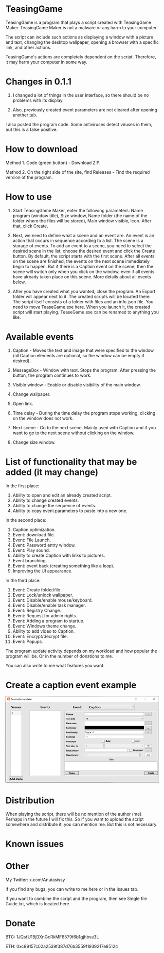 # TeasingGame
TeasingGame is a program that plays a script created with TeasingGame Maker. TeasingGame Maker is not a malware or any harm to your computer.

The script can include such actions as displaying a window with a picture and text, changing the desktop wallpaper, opening a browser with a specific link, and other actions.

TeasingGame's actions are completely dependent on the script. Therefore, it may harm your computer in some way.

# Changes in 0.1.1

1. I changed a lot of things in the user interface, so there should be no problems with its display.

2. Also, previously created event parameters are not cleared after opening another tab.

I also posted the program code. Some antiviruses detect viruses in them, but this is a false positive.

# How to download

Method 1. Code (green button) - Download ZIP.

Method 2. On the right side of the site, find Releases - Find the required version of the program.

# How to use

1. Start TeasingGame Maker, enter the following parameters: Name program (window title), Size window, Name folder (the name of the folder where the files will be stored), Main window visible, Icon. After that, click Create.

2. Next, we need to define what a scene and an event are. An event is an action that occurs in sequence according to a list. The scene is a storage of events. To add an event to a scene, you need to select the desired scene in the list, choose the desired event and click the Create button.
By default, the script starts with the first scene. After all events on the scene are finished, the events on the next scene immediately begin to happen. But if there is a Caption event on the scene, then the scene will switch only when you click on the window, even if all events have already taken place on this scene.
More details about all events below.

3. After you have created what you wanted, close the program. An Export folder will appear next to it. The created scripts will be located there. The script itself consists of a folder with files and an info.json file. You need to move TeaseGame.exe here. When you launch it, the created script will start playing. TeaseGame.exe can be renamed to anything you like.

# Available events

1. Caption - Moves the text and image that were specified to the window (all Caption elements are optional, so the window can be empty if desired).

2. MessageBox - Window with text. Stops the program. After pressing the button, the program continues to work.

3. Visible window - Enable or disable visibility of the main window.

4. Change wallpaper.

5. Open link.

6. Time delay - During the time delay the program stops working, clicking on the window does not work.

7. Next scene - Go to the next scene. Mainly used with Caption and if you want to go to the next scene without clicking on the window.

8. Change size window.

# List of functionality that may be added (it may change)

In the first place:

1. Ability to open and edit an already created script.
2. Ability to change created events.
3. Ability to change the sequence of events.
4. Ability to copy event parameters to paste into a new one.

In the second place:
1. Caption optimization.
2. Event: download file.
3. Event: File Launch.
4. Event: Password entry window.
5. Event: Play sound.
6. Ability to create Caption with links to pictures.
7. Event branching.
8. Event: event back (creating something like a loop).
9. Improving the UI appearance.

In the third place:
1. Event: Create folder/file.
2. Event: Lock/unlock wallpaper.
3. Event: Disable/enable mouse/keyboard.
4. Event: Disable/enable task manager.
5. Event: Registry Change.
6. Event: Request for admin rights.
7. Event: Adding a program to startup.
8. Event: Windows theme change.
9. Ability to add video to Caption.
10. Event: Encrypt/decrypt file.
11. Event: Popups.

The program update activity depends on my workload and how popular the program will be. Or in the number of donations to me.

You can also write to me what features you want.

# Create a caption event example
![Add caption event picture](https://github.com/anutays/TeasingGame/blob/main/Create%20a%20caption%20event.PNG?raw=true)

# Distribution

When playing the script, there will be no mention of the author (me). Perhaps in the future I will fix this. So if you want to upload the script somewhere and distribute it, you can mention me. But this is not necessary.

# Known issues

# Other

My Twitter: x.com/Anutasissy

If you find any bugs, you can write to me here or in the Issues tab.

If you want to combine the script and the program, then see Single file Guide.txt, which is located here.

# Donate

BTC: 1JQsfU1BjDXnGoRkMF8579f6b1gjhbva3L

ETH: 0xc89157c02a2539f387d76b3559f1939217e85124
